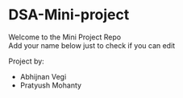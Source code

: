 # DSA-Mini-project
Welcome to the Mini Project Repo  
Add your name below just to check if you can edit

Project by:  
- Abhijnan Vegi
- Pratyush Mohanty
